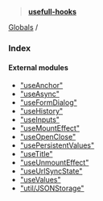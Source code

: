 > **[usefull-hooks](README.md)**

[Globals](README.md) /

### Index

#### External modules

* ["useAnchor"](modules/_useanchor_.md)
* ["useAsync"](modules/_useasync_.md)
* ["useFormDialog"](modules/_useformdialog_.md)
* ["useHistory"](modules/_usehistory_.md)
* ["useInputs"](modules/_useinputs_.md)
* ["useMountEffect"](modules/_usemounteffect_.md)
* ["useOpenClose"](modules/_useopenclose_.md)
* ["usePersistentValues"](modules/_usepersistentvalues_.md)
* ["useTitle"](modules/_usetitle_.md)
* ["useUnmountEffect"](modules/_useunmounteffect_.md)
* ["useUrlSyncState"](modules/_useurlsyncstate_.md)
* ["useValues"](modules/_usevalues_.md)
* ["util/JSONStorage"](modules/_util_jsonstorage_.md)